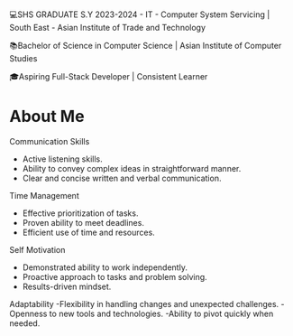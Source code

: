 💻SHS GRADUATE S.Y 2023-2024 - IT - Computer System Servicing | South East - Asian Institute of Trade and Technology 

📚Bachelor of Science in Computer Science | Asian Institute of Computer Studies

🎓Aspiring Full-Stack Developer | Consistent Learner

# About Me
Communication Skills
- Active listening skills.
- Ability to convey complex ideas in straightforward manner.
- Clear and concise written and verbal communication.

Time Management
- Effective prioritization of tasks.
- Proven ability to meet deadlines.
- Efficient use of time and resources.

Self Motivation
- Demonstrated ability to work independently.
- Proactive approach to tasks and problem solving.
- Results-driven mindset.

Adaptability
-Flexibility in handling changes and unexpected challenges.
-Openness to new tools and technologies.
-Ability to pivot quickly when needed.

